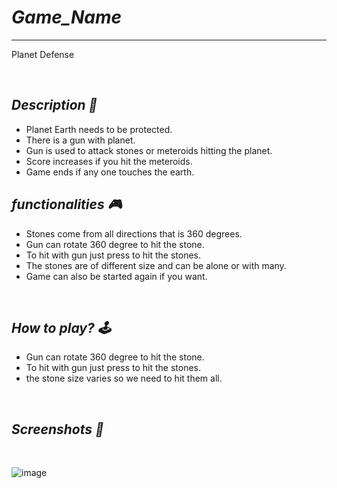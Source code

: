 # _Game_Name_

---

Planet Defense

<br>

## _Description 📃_

- Planet Earth needs to be protected.
- There is a gun with planet.
- Gun is used to attack stones or meteroids hitting the planet.
- Score increases if you hit the meteroids.
- Game ends if any one touches the earth.

## _functionalities 🎮_

- Stones come from all directions that is 360 degrees.
- Gun can rotate 360 degree to hit the stone.
- To hit with gun just press to hit the stones.
- The stones are of different size and can be alone or with many.
- Game can also be started again if you want.

<br>

## _How to play? 🕹️_

- Gun can rotate 360 degree to hit the stone.
- To hit with gun just press to hit the stones.
- the stone size varies so we need to hit them all.

<br>

## _Screenshots 📸_

<br>

![image]((../../assets/images/Planet_Defense.png))

<br>
